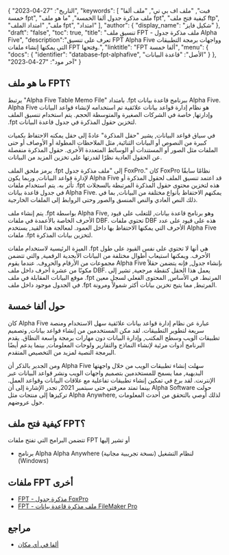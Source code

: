 {
"التاريخ": "27-04-2023",
  "keywords": [
"فبت",
"ملف اف بي تي",
"ملف ألفا خمسة fpt",
"ملف مذكرة جدول ألفا الخمسة",
"ما هو ملف fpt",
"كيفية فتح ملف ftp",
"ملف",
"امتداد الملف fpt",
"امتداد"
],
  "author": {
"display_name": "شكيل فايز"
},
"draft": "false",
"toc": true,
"title": "تنسيق ملف FPT - ملف مذكرة جدول Alpha Five",
  "description":"تعرف على تنسيق FPT Alpha Five وواجهات برمجة التطبيقات التي يمكنها إنشاء ملفات FPT وفتحها.",
"linktitle": "FPT ألفا خمسة",
  "menu": {
    "docs": {
      "identifier": "database-fpt-alphafive",
"الأصل": "قاعدة البيانات"
}
},
"آخر مود": "27-04-2023"
}

## ما هو ملف FPT؟

يرتبط "Alpha Five Table Memo File" بامتداد .fpt ببرنامج قاعدة بيانات Alpha Five. Alpha Five هو نظام إدارة قواعد بيانات علائقية تم استخدامه لإنشاء قواعد البيانات وإدارتها, خاصة في الشركات الصغيرة والمتوسطة الحجم. يتم استخدام تنسيق الملف .fpt لتخزين حقول المذكرة في جدول قاعدة البيانات.

في سياق قواعد البيانات, يشير "حقل المذكرة" عادةً إلى حقل يمكنه الاحتفاظ بكميات كبيرة من النصوص أو البيانات الثنائية, مثل الملاحظات المطولة أو الأوصاف أو حتى الملفات مثل الصور أو المستندات أو الوسائط المتعددة الأخرى. حقول المذكرة منفصلة عن الحقول العادية نظرًا لقدرتها على تخزين المزيد من البيانات.

يرمز ملحق الملف .fpt إلى "ملف مذكرة جدول FoxPro." كان FoxPro نظامًا سابقًا لإدارة قواعد البيانات, وربما يكون Alpha Five قد اعتمد تنسيق الملف لحقول المذكرة أو تأثر به. يتم استخدام ملفات .fpt هذه لتخزين محتوى حقول المذكرة المرتبطة بالسجلات في جدول قاعدة بيانات Alpha Five. يمكنهم الاحتفاظ بأنواع مختلفة من البيانات, بما في ذلك النص العادي والنص المنسق والصور وحتى الروابط إلى الملفات الخارجية.

يتم إنشاء ملف .fpt بواسطة Alpha Five, وهو برنامج قاعدة بيانات, للتغلب على قيود الأحرف الخاصة بالأعمدة في ملفات DBF. تحتوي ملفات DBF هذه على قيود على عدد الأحرف التي يمكنها الاحتفاظ بها داخل العمود. لمعالجة هذا القيد, يستخدم Alpha Five ملفات .fpt لتخزين بيانات المذكرة.

الميزة الرئيسية لاستخدام ملفات .fpt هي أنها لا تحتوي على نفس القيود على طول الأحرف. ويمكنها استيعاب أطوال مختلفة من البيانات الأبجدية الرقمية, والتي تتضمن مجموعات من الأرقام والحروف. عندما يقوم Alpha Five بإنشاء جدول, فإنه يتضمن حقلاً مكونًا من عشرة أحرف داخل ملف DBF. يعمل هذا الحقل كنقطة مرجعية, تشير إلى موقع البيانات المقابلة في ملف .fpt المرتبط. في الأساس, المحتوى الفعلي لسجل معين في الجدول موجود داخل ملف .fpt المرتبط, مما يتيح تخزين بيانات أكثر شمولاً ومرونة.

## حول ألفا خمسة

كان Alpha Five عبارة عن نظام إدارة قواعد بيانات علائقية سهل الاستخدام ومنصة سريعة لتطوير التطبيقات. لقد مكن المستخدمين من إنشاء قواعد بيانات, وتصميم تطبيقات الويب وسطح المكتب, وإدارة البيانات دون مهارات برمجة واسعة النطاق. يقدم البرنامج أدوات مرئية لإنشاء النماذج والتقارير ولوحات المعلومات, بينما يدعم أيضًا البرمجة النصية لمزيد من التخصيص المتقدم.

ومن الجدير بالذكر أن Alpha Five سهلت إنشاء تطبيقات الويب من خلال واجهتها البديهية, مما يسمح للمستخدمين بتصميم واجهات الويب ونشر قواعد البيانات عبر الإنترنت. لقد برع في تمكين إنشاء تطبيقات تفاعلية مع علاقات البيانات وقواعد العمل. بينما تمتد معرفتي حتى سبتمبر 2021, تجدر الإشارة إلى أن Alpha Software حولت تركيزها إلى منتجات مثل Alpha Anywhere, لذلك أوصي بالتحقق من أحدث المعلومات حول عروضهم.

## كيفية فتح ملف FPT؟

تتضمن البرامج التي تفتح ملفات FPT أو تشير إليها

- برنامج Alpha Alpha Anywhere (نسخة تجريبية مجانية) لنظام التشغيل (Windows)

## ملفات FPT أخرى

- [FPT - مذكرة جدول FoxPro](/ar/database/fpt-foxpro/)
- [FPT - ملف مذكرة قاعدة بيانات FileMaker Pro](/ar/database/fpt/)

## مراجع
* [ألفا في أي مكان](https://www.alphasoftware.com/mobile-app-development-platform)

